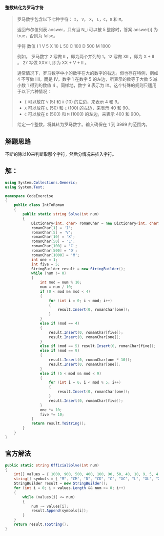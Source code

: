 #### 整数转化为罗马字符

> 罗马数字包含以下七种字符： `I`， `V`， `X`， `L`，`C`，`D` 和 `M`。
>
> 返回布尔值列表 answer，只有当 N_i 可以被 5 整除时，答案 answer[i] 为 true，否则为 false。
>
> 字符          数值
> I             1
> V             5
> X             10
> L             50
> C             100
> D             500
> M             1000
>
> 例如， 罗马数字 2 写做 II ，即为两个并列的 1。12 写做 XII ，即为 X + II 。 27 写做  XXVII, 即为 XX + V + II 。
>
> 通常情况下，罗马数字中小的数字在大的数字的右边。但也存在特例，例如 4 不写做 IIII，而是 IV。数字 1 在数字 5 的左边，所表示的数等于大数 5 减小数 1 得到的数值 4 。同样地，数字 9 表示为 IX。这个特殊的规则只适用于以下六种情况：
>
> - `I` 可以放在 `V` (5) 和 `X` (10) 的左边，来表示 4 和 9。
> - `X` 可以放在 `L` (50) 和 `C` (100) 的左边，来表示 40 和 90。 
> - `C` 可以放在 `D` (500) 和 `M` (1000) 的左边，来表示 400 和 900。
>
> 给定一个整数，将其转为罗马数字。输入确保在 1 到 3999 的范围内。

## 解题思路

不断的除以10来判断取那个字符，然后分情况来插入字符。

## 解：

```c#
using System.Collections.Generic;
using System.Text;

namespace CodeExercise
{
    public class IntToRoman
    {
        public static string Solve(int num)
        {
            Dictionary<int, char> romanChar = new Dictionary<int, char>();
            romanChar[1] = 'I';
            romanChar[5] = 'V';
            romanChar[10] = 'X';
            romanChar[50] = 'L';
            romanChar[100] = 'C';
            romanChar[500] = 'D';
            romanChar[1000] = 'M';
            int one = 1;
            int five = 5;
            StringBuilder result = new StringBuilder();
            while (num != 0)
            {
                int mod = num % 10;
                num = num / 10;
                if (0 < mod && mod < 4)
                {
                    for (int i = 0; i < mod; i++)
                    {
                        result.Insert(0, romanChar[one]);
                    }
                }
                else if (mod == 4)
                {
                    result.Insert(0, romanChar[five]);
                    result.Insert(0, romanChar[one]);
                }
                else if (mod == 5) result.Insert(0, romanChar[five]);
                else if (mod == 9)
                {
                    result.Insert(0, romanChar[one * 10]);
                    result.Insert(0, romanChar[one]);
                }
                else if (5 < mod && mod < 9)
                {
                    for (int i = 0; i < mod % 5; i++)
                    {
                        result.Insert(0, romanChar[one]);
                    }
                    result.Insert(0, romanChar[five]);
                }
                one *= 10;
                five *= 10;
            }
            return result.ToString();
        }
    }
}


```

## 官方解法

```c#
public static string OfficialSolve(int num)
{
    int[] values = { 1000, 900, 500, 400, 100, 90, 50, 40, 10, 9, 5, 4, 1 };
    string[] symbols = { "M", "CM", "D", "CD", "C", "XC", "L", "XL", "X", "IX", "V", "IV", "I" };
    StringBuilder result = new StringBuilder();
    for (int i = 0; i < values.Length && num >= 0; i++)
    {
        while (values[i] <= num)
        {
            num -= values[i];
            result.Append(symbols[i]);
        }
    }
    return result.ToString();
}
```

